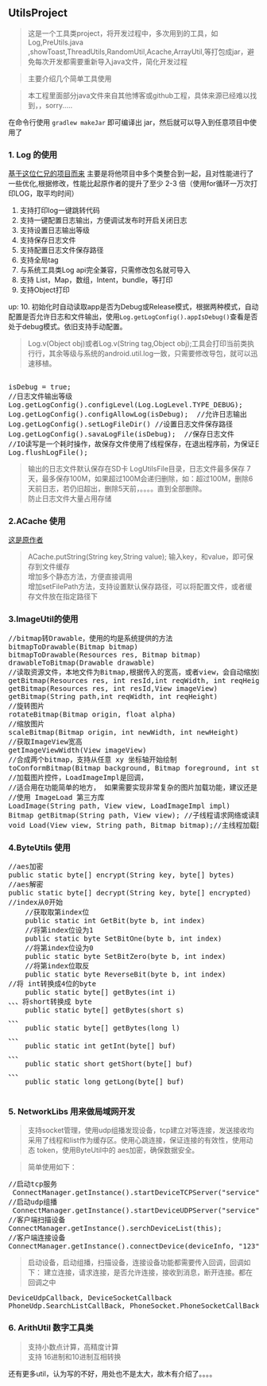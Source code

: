 ## UtilsProject
  >这是一个工具类project，将开发过程中，多次用到的工具，如 Log,PreUtils.java ,showToast,ThreadUtils,RandomUtil,Acache,ArrayUtil,等打包成jar，避免每次开发都需要重新导入java文件，简化开发过程
  
> 主要介绍几个简单工具使用

>本工程里面部分java文件来自其他博客或github工程，具体来源已经难以找到，，sorry.....


在命令行使用 `gradlew makeJar` 即可编译出 jar，然后就可以导入到任意项目中使用了

### 1. Log 的使用
[基于这位仁兄的项目而来](https://github.com/pengwei1024/LogUtils)
主要是将他项目中多个类整合到一起，且对性能进行了一些优化,根据修改，性能比起原作者的提升了至少 2-3 倍（使用for循环一万次打印LOG，取平均时间）

1. 支持打印log一键跳转代码
2. 支持一键配置日志输出，方便调试发布时开启关闭日志
3. 支持设置日志输出等级
4. 支持保存日志文件
5. 支持配置日志文件保存路径
6. 支持全局tag
7. 与系统工具类Log api完全兼容，只需修改包名就可导入
8. 支持 List，Map，数组，Intent，bundle，等打印
9. 支持Object打印

up:
 10. 初始化时自动读取app是否为Debug或Release模式，根据两种模式，自动配置是否允许日志和文件输出，使用`Log.getLogConfig().appIsDebug()`查看是否处于debug模式。依旧支持手动配置。  

> Log.v(Object obj)或者Log.v(String tag,Object obj);工具会打印当前类执行行，其余等级与系统的android.util.log一致，只需要修改导包，就可以迅速移植。

<pre> 
isDebug = true;
//日志文件输出等级
Log.getLogConfig().configLevel(Log.LogLevel.TYPE_DEBUG);
Log.getLogConfig().configAllowLog(isDebug);  //允许日志输出
Log.getLogConfig().setLogFileDir() //设置日志文件保存路径
Log.getLogConfig().savaLogFile(isDebug);  //保存日志文件
//IO读写是一个耗时操作，故保存文件使用了线程保存，在退出程序前，为保证日志全部保存，需要调用flush方法，该方法是一个阻塞方法。
Log.flushLogFile();
</pre>
> 输出的日志文件默认保存在SD卡 LogUtilsFile目录，日志文件最多保存 7天，最多保存100M，如果超过100M会递归删除，如：超过100M，删除6天前日志，若仍旧超出，删除5天前，。。。。直到全部删除。  
> 防止日志文件大量占用存储
### 2.ACache 使用
[这是原作者](https://github.com/Jay-huangjie/ACache)
> ACache.putString(String key,String value); 输入key，和value，即可保存到文件缓存  
> 增加多个静态方法，方便直接调用  
> 增加setFilePath方法，支持设置默认保存路径，可以将配置文件，或者缓存文件放在指定路径下
### 3.ImageUtil的使用
<pre>
//bitmap转Drawable，使用的均是系统提供的方法
bitmapToDrawable(Bitmap bitmap)
bitmapToDrawable(Resources res, Bitmap bitmap)
drawableToBitmap(Drawable drawable)
//读取资源文件，本地文件为Bitmap,根据传入的宽高，或者view，会自动缩放图片，节约内存资源，防止oom
getBitmap(Resources res, int resId,int reqWidth, int reqHeight)
getBitmap(Resources res, int resId,View imageView)
getBitmap(String path,int reqWidth, int reqHeight)
//旋转图片
rotateBitmap(Bitmap origin, float alpha)
//缩放图片
scaleBitmap(Bitmap origin, int newWidth, int newHeight)
//获取ImageView宽高
getImageViewWidth(View imageView)
//合成两个bitmap，支持从任意 xy 坐标轴开始绘制
toConformBitmap(Bitmap background, Bitmap foreground, int startX, int startY)
//加载图片控件，LoadImageImpl是回调，
//适合用在功能简单的地方， 如果需要实现非常复杂的图片加载功能，建议还是
//使用 ImageLoad 第三方库
LoadImage(String path, View view, LoadImageImpl impl)
Bitmap getBitmap(String path, View view); //子线程请求网络或读取图片
void Load(View view, String path, Bitmap bitmap);//主线程加载图片
</pre>
### 4.ByteUtils 使用

<pre>
//aes加密
public static byte[] encrypt(String key, byte[] bytes)
//aes解密
public static byte[] decrypt(String key, byte[] encrypted)
//index从0开始
    //获取取第index位
    public static int GetBit(byte b, int index)
    //将第index位设为1
    public static byte SetBitOne(byte b, int index) 
    //将第index位设为0
    public static byte SetBitZero(byte b, int index)
    //将第index位取反
    public static byte ReverseBit(byte b, int index) 
//将 int转换成4位的byte
    public static byte[] getBytes(int i) 
、、、将short转换成 byte
    public static byte[] getBytes(short s) 
、、、
    public static byte[] getBytes(long l) 
、、、
    public static int getInt(byte[] buf)
、、、
    public static short getShort(byte[] buf) 
、、、
    public static long getLong(byte[] buf) 

</pre>
### 5. NetworkLibs 用来做局域网开发
>支持socket管理，使用udp组播发现设备，tcp建立对等连接，发送接收均采用了线程和list作为缓存区。使用心跳连接，保证连接的有效性，使用动态 token，使用ByteUtil中的 aes加密，确保数据安全。

>简单使用如下：
<pre>
//启动tcp服务
 ConnectManager.getInstance().startDeviceTCPServer("service", this);
//启动udp组播
 ConnectManager.getInstance().startDeviceUDPServer("service", this, this);
//客户端扫描设备
ConnectManager.getInstance().serchDeviceList(this);
//客户端连接设备
ConnectManager.getInstance().connectDevice(deviceInfo, "123", "123", this);
</pre>
>启动设备，启动组播，扫描设备，连接设备功能都需要传入回调，回调如下：
>建立连接，请求连接，是否允许连接，接收到消息，断开连接。都在回调之中
<pre>
DeviceUdpCallback, DeviceSocketCallback
PhoneUdp.SearchListCallBack, PhoneSocket.PhoneSocketCallBack
</pre>
### 6. ArithUtil 数字工具类
> 支持小数点计算，高精度计算  
> 支持 16进制和10进制互相转换


还有更多util，认为写的不好，用处也不是太大，故木有介绍了。。。。